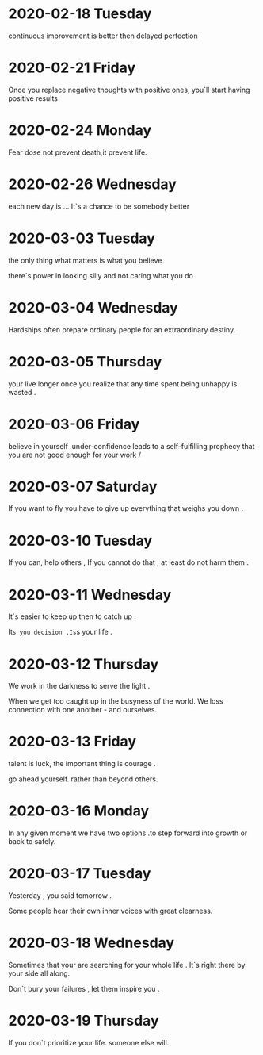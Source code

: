 # 2020-02-18  Tuesday 
continuous improvement is better then delayed perfection


# 2020-02-21  Friday 

Once you replace negative thoughts  with positive ones, you`ll start having positive results


# 2020-02-24  Monday 

Fear dose not prevent death,it prevent life.


# 2020-02-26  Wednesday 

each new day is ... It`s a chance to be somebody better 


# 2020-03-03  Tuesday 

the only thing what matters is what you believe 

there`s power in looking silly and not caring what you do .


# 2020-03-04  Wednesday 

Hardships often prepare ordinary people for an extraordinary destiny.


# 2020-03-05  Thursday 

your live longer once you realize that any time spent being   unhappy  is wasted .

# 2020-03-06  Friday 

believe in yourself .under-confidence leads to a self-fulfilling prophecy that you are not good enough for your work /

# 2020-03-07  Saturday 
If you want to fly you have to give up everything that weighs you down .

# 2020-03-10  Tuesday 
If you can, help others , If you cannot do that , at least do not harm them .

# 2020-03-11  Wednesday 

It`s easier to keep up then to catch up .

It`s you decision ,Is`s your life .

# 2020-03-12  Thursday 

We work in the darkness to serve the light .

When we get too caught up in the busyness of the world. We loss connection with one another - and ourselves.

# 2020-03-13  Friday 

talent is luck, the important thing is courage .

go ahead yourself. rather than beyond others.

# 2020-03-16  Monday 

In any given moment we have two options .to step forward into  growth or  back to safely.

# 2020-03-17  Tuesday 

Yesterday , you said tomorrow .

Some people hear their own inner voices with great clearness.


# 2020-03-18  Wednesday 

Sometimes that your are searching  for your whole life . It`s right there by your side all along.

Don`t bury your failures , let them inspire you . 

# 2020-03-19  Thursday 
If you don`t prioritize your life. someone else will.